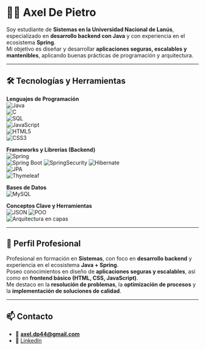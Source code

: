 # 👨‍💻 Axel De Pietro

Soy estudiante de **Sistemas en la Universidad Nacional de Lanús**, especializado en **desarrollo backend con Java** y con experiencia en el ecosistema **Spring**.  
Mi objetivo es diseñar y desarrollar **aplicaciones seguras, escalables y mantenibles**, aplicando buenas prácticas de programación y arquitectura.

---

## 🛠️ Tecnologías y Herramientas

**Lenguajes de Programación**  
![Java](https://img.shields.io/badge/-Java-007396?style=flat-square&logo=java&logoColor=white)  
![C](https://img.shields.io/badge/-C-00599C?style=flat-square&logo=c&logoColor=white)  
![SQL](https://img.shields.io/badge/-SQL-4479A1?style=flat-square&logo=postgresql&logoColor=white)  
![JavaScript](https://img.shields.io/badge/-JavaScript-F7DF1E?style=flat-square&logo=javascript&logoColor=black)  
![HTML5](https://img.shields.io/badge/-HTML5-E34F26?style=flat-square&logo=html5&logoColor=white)  
![CSS3](https://img.shields.io/badge/-CSS3-1572B6?style=flat-square&logo=css3&logoColor=white)  

**Frameworks y Librerías (Backend)**  
![Spring](https://img.shields.io/badge/-Spring-6DB33F?style=flat-square&logo=spring&logoColor=white)  
![Spring Boot](https://img.shields.io/badge/-SpringBoot-6DB33F?style=flat-square&logo=springboot&logoColor=white) 
![SpringSecurity](https://img.shields.io/badge/Spring%20Security-6DB33F?style=for-the-badge&logo=springsecurity&logoColor=white)
![Hibernate](https://img.shields.io/badge/-Hibernate-59666C?style=flat-square&logo=hibernate&logoColor=white)  
![JPA](https://img.shields.io/badge/-JPA-FF6F00?style=flat-square)  
![Thymeleaf](https://img.shields.io/badge/-Thymeleaf-005F0F?style=flat-square)  

**Bases de Datos**  
![MySQL](https://img.shields.io/badge/-MySQL-4479A1?style=flat-square&logo=mysql&logoColor=white)  

**Conceptos Clave y Herramientas**  
![JSON](https://img.shields.io/badge/-JSON-000000?style=flat-square&logo=json&logoColor=white)
![POO](https://img.shields.io/badge/-POO-8A2BE2?style=flat-square)  
![Arquitectura en capas](https://img.shields.io/badge/-ArquitecturaEnCapas-008080?style=flat-square)  

---

## 📌 Perfil Profesional
Profesional en formación en **Sistemas**, con foco en **desarrollo backend** y experiencia en el ecosistema **Java + Spring**.  
Poseo conocimientos en diseño de **aplicaciones seguras y escalables**, así como en **frontend básico (HTML, CSS, JavaScript)**.  
Me destaco en la **resolución de problemas**, la **optimización de procesos** y la **implementación de soluciones de calidad**.

---

## 📫 Contacto
- 📧 **axel.dp44@gmail.com**  
- 💼 [LinkedIn](https://www.linkedin.com/in/axeldepietro)
